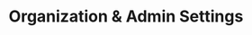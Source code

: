 ---
layout: default
title: Organization & Admin Settings
description: Organization & Admin Settings
nav_order: 800
---
